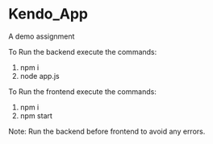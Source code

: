 # Kendo_App
 A demo assignment 
 
To Run the backend execute the commands:
1. npm i
2. node app.js

To Run the frontend execute the commands:
1. npm i
2. npm start

Note: Run the backend before frontend to avoid any errors.
